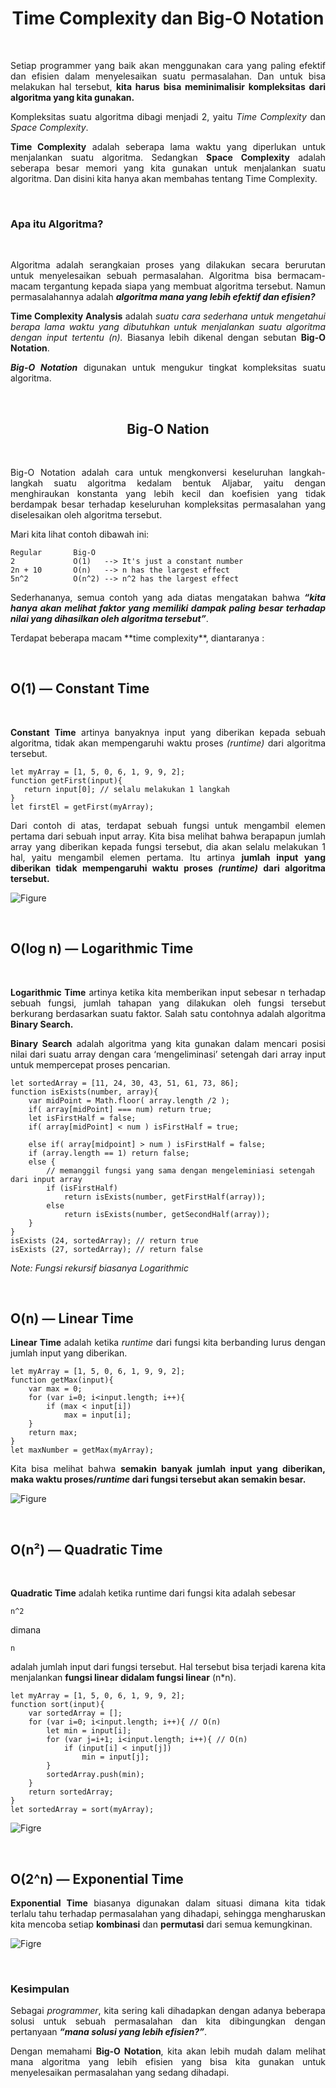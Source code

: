 <h1 align="center"><b>Time Complexity dan Big-O Notation</b></h1>
<br>

<p align="justify">Setiap programmer yang baik akan menggunakan cara yang paling efektif dan efisien dalam menyelesaikan suatu permasalahan. Dan untuk bisa melakukan hal tersebut, <b>kita harus bisa meminimalisir kompleksitas dari algoritma yang kita gunakan.</b></p>

<p align="justify">Kompleksitas suatu algoritma dibagi menjadi 2, yaitu <i>Time Complexity</i> dan <i>Space Complexity</i>.</p>

<p align="justify"><b>Time Complexity</b> adalah seberapa lama waktu yang diperlukan untuk menjalankan suatu algoritma. Sedangkan <b>Space Complexity</b> adalah seberapa besar memori yang kita gunakan untuk menjalankan suatu algoritma. Dan disini kita hanya akan membahas tentang Time Complexity.</p><br>

### **Apa itu Algoritma?**

<br>

<p align="justify">Algoritma adalah serangkaian proses yang dilakukan secara berurutan untuk menyelesaikan sebuah permasalahan. Algoritma bisa bermacam-macam tergantung kepada siapa yang membuat algoritma tersebut. Namun permasalahannya adalah <b><i>algoritma mana yang lebih efektif dan efisien?</i></b></p>

<p align="justify"><b>Time Complexity Analysis</b> adalah <i>suatu cara sederhana untuk mengetahui berapa lama waktu yang dibutuhkan untuk menjalankan suatu algoritma dengan input tertentu (n).</i> Biasanya lebih dikenal dengan sebutan <b>Big-O Notation</b>.</p>

<p align="justify"><i><b>Big-O Notation</b></i> digunakan untuk mengukur tingkat kompleksitas suatu algoritma.</p><br>

<h2 align="center"><b>Big-O Nation</b></h2>

<br>

<p align="justify">Big-O Notation adalah cara untuk mengkonversi keseluruhan langkah-langkah suatu algoritma kedalam bentuk Aljabar, yaitu dengan menghiraukan konstanta yang lebih kecil dan koefisien yang tidak berdampak besar terhadap keseluruhan kompleksitas permasalahan yang diselesaikan oleh algoritma tersebut.</p>

<p align="justify">Mari kita lihat contoh dibawah ini:</p>

```
Regular       Big-O
2             O(1)   --> It's just a constant number
2n + 10       O(n)   --> n has the largest effect
5n^2          O(n^2) --> n^2 has the largest effect
```

<p align="justify">Sederhananya, semua contoh yang ada diatas mengatakan bahwa <i><b>“kita hanya akan melihat faktor yang memiliki dampak paling besar terhadap nilai yang dihasilkan oleh algoritma tersebut”</b></i>.</p>


<p align="justify">Terdapat beberapa macam **time complexity**, diantaranya :</p><br>

## **O(1) — Constant Time**

<br>

<p align="justify"><b>Constant Time</b> artinya banyaknya input yang diberikan kepada sebuah algoritma, tidak akan mempengaruhi waktu proses <i>(runtime)</i> dari algoritma tersebut.</p>

```
let myArray = [1, 5, 0, 6, 1, 9, 9, 2];
function getFirst(input){
   return input[0]; // selalu melakukan 1 langkah
}
let firstEl = getFirst(myArray);
```

<p align="justify">Dari contoh di atas, terdapat sebuah fungsi untuk mengambil elemen pertama dari sebuah input array. Kita bisa melihat bahwa berapapun jumlah array yang diberikan kepada fungsi tersebut, dia akan selalu melakukan 1 hal, yaitu mengambil elemen pertama. Itu artinya <b>jumlah input yang diberikan tidak mempengaruhi waktu proses <i>(runtime)</i> dari algoritma tersebut.</b></p>

![Figure]()

<br>

## **O(log n) — Logarithmic Time**

<br>

<p align="justify"><b>Logarithmic Time</b> artinya ketika kita memberikan input sebesar n terhadap sebuah fungsi, jumlah tahapan yang dilakukan oleh fungsi tersebut berkurang berdasarkan suatu faktor. Salah satu contohnya adalah algoritma <b>Binary Search.</b></p>

<p align="justify"><b>Binary Search</b> adalah algoritma yang kita gunakan dalam mencari posisi nilai dari suatu array dengan cara ‘mengeliminasi’ setengah dari array input untuk mempercepat proses pencarian.</p>

```
let sortedArray = [11, 24, 30, 43, 51, 61, 73, 86];
function isExists(number, array){
    var midPoint = Math.floor( array.length /2 );
    if( array[midPoint] === num) return true;
    let isFirstHalf = false;
    if( array[midPoint] < num ) isFirstHalf = true;
  
    else if( array[midpoint] > num ) isFirstHalf = false;
    if (array.length == 1) return false;
    else { 
        // memanggil fungsi yang sama dengan mengeleminiasi setengah dari input array
        if (isFirstHalf) 
            return isExists(number, getFirstHalf(array));
        else 
            return isExists(number, getSecondHalf(array));
    }
}
isExists (24, sortedArray); // return true
isExists (27, sortedArray); // return false
```

_Note: Fungsi rekursif biasanya Logarithmic_

<br>

## **O(n) — Linear Time**

<p align="justify"><b>Linear Time</b> adalah ketika <i>runtime</i> dari fungsi kita berbanding lurus dengan jumlah input yang diberikan.</p>

```
let myArray = [1, 5, 0, 6, 1, 9, 9, 2];
function getMax(input){
    var max = 0;
    for (var i=0; i<input.length; i++){
        if (max < input[i])
            max = input[i];
    }
    return max;
}
let maxNumber = getMax(myArray);
```

<p align="justify">Kita bisa melihat bahwa <b>semakin banyak jumlah input yang diberikan, maka waktu proses/<i>runtime</i> dari fungsi tersebut akan semakin besar.</b></p>

![Figure]()

<br>

## **O(n²) — Quadratic Time**

<br>

<p align="justify"><b>Quadratic Time</b> adalah ketika runtime dari fungsi kita adalah sebesar</p>

```
n^2
```
<p align="justify">dimana </p>

```
n
```

<p align="justify">adalah jumlah input dari fungsi tersebut. Hal tersebut bisa terjadi karena kita menjalankan <b>fungsi linear didalam fungsi linear</b> (n*n).</p>

```
let myArray = [1, 5, 0, 6, 1, 9, 9, 2];
function sort(input){
    var sortedArray = [];
    for (var i=0; i<input.length; i++){ // O(n)
        let min = input[i];
        for (var j=i+1; i<input.length; i++){ // O(n)
            if (input[i] < input[j])
                min = input[j];
        }
        sortedArray.push(min);
    }
    return sortedArray;
}
let sortedArray = sort(myArray);
```

![Figre]()

<br>


## **O(2^n) — Exponential Time**

<p align="justify"><b>Exponential Time</b> biasanya digunakan dalam situasi dimana kita tidak terlalu tahu terhadap permasalahan yang dihadapi, sehingga mengharuskan kita mencoba setiap <b>kombinasi</b> dan <b>permutasi</b> dari semua kemungkinan.</p>

![Figre]()

<br>

### **Kesimpulan**

<p align="justify">Sebagai <i>programmer</i>, kita sering kali dihadapkan dengan adanya beberapa solusi untuk sebuah permasalahan dan kita dibingungkan dengan pertanyaan <b><i>“mana solusi yang lebih efisien?”</i></b>.</p>

<p align="justify">Dengan memahami <b>Big-O Notation</b>, kita akan lebih mudah dalam melihat mana algoritma yang lebih efisien yang bisa kita gunakan untuk menyelesaikan permasalahan yang sedang dihadapi.</p>